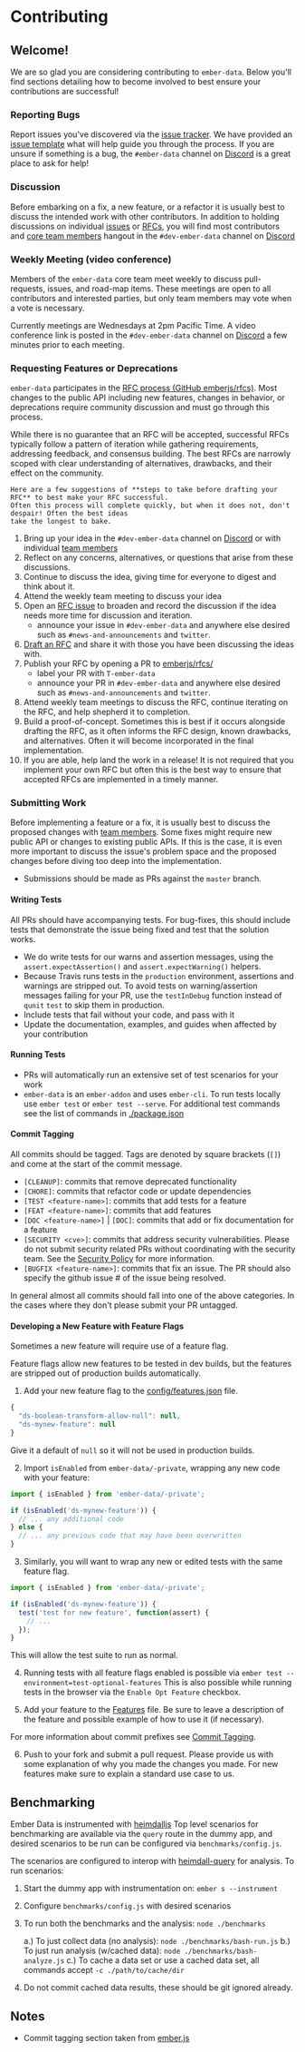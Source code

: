 # Contributing

## Welcome!

We are so glad you are considering contributing to `ember-data`. Below you'll find sections
detailing how to become involved to best ensure your contributions are successful!

### Reporting Bugs

Report issues you've discovered via the [issue tracker](https://github.com/emberjs/data/issues).
We have provided an [issue template](./.github/ISSUE_TEMPLATE/bug.md) what will help guide you through the process.
If you are unsure if something is a bug, the `#ember-data` channel on [Discord](https://discord.gg/zT3asNS) is
a great place to ask for help!

### Discussion

Before embarking on a fix, a new feature, or a refactor it is usually best to discuss the
intended work with other contributors. In addition to holding discussions on individual [issues](https://github.com/emberjs/data/issues)
or [RFCs](https://github.com/emberjs/rfcs/labels/T-ember-data), you will find most contributors
and [core team members](https://emberjs.com/team/) hangout in the `#dev-ember-data` channel on [Discord](https://discord.gg/zT3asNS)

### Weekly Meeting (video conference)

Members of the `ember-data` core team meet weekly to discuss pull-requests, issues, and road-map items. These
meetings are open to all contributors and interested parties, but only team members may vote when a vote
is necessary.

Currently meetings are Wednesdays at 2pm Pacific Time. A video conference link is posted in the
`#dev-ember-data` channel on [Discord](https://discord.gg/zT3asNS) a few minutes prior to each meeting.

### Requesting Features or Deprecations

`ember-data` participates in the [RFC process (GitHub emberjs/rfcs)](https://github.com/emberjs/rfcs/).
Most changes to the public API including new features, changes in behavior, or deprecations require
community discussion and must go through this process.

While there is no guarantee that an RFC will be accepted, successful RFCs typically follow a pattern
of iteration while gathering requirements, addressing feedback, and consensus building. The best RFCs
are narrowly scoped with clear understanding of alternatives, drawbacks, and their effect on the community.

    Here are a few suggestions of **steps to take before drafting your RFC** to best make your RFC successful.
    Often this process will complete quickly, but when it does not, don't despair! Often the best ideas
    take the longest to bake.

1. Bring up your idea in the `#dev-ember-data` channel on [Discord](https://discord.gg/zT3asNS) or
   with individual [team members](https://emberjs.com/team/)
2. Reflect on any concerns, alternatives, or questions that arise from these discussions.
3. Continue to discuss the idea, giving time for everyone to digest and think about it.
4. Attend the weekly team meeting to discuss your idea
5. Open an [RFC issue](https://github.com/emberjs/rfcs/issues?q=is%3Aissue+is%3Aopen+label%3AT-ember-data)
   to broaden and record the discussion if the idea needs more time for discussion and iteration.
   * announce your issue in `#dev-ember-data` and anywhere else desired such as `#news-and-announcements` and `twitter`.
6. [Draft an RFC](https://github.com/emberjs/rfcs#what-the-process-is) and share it with those you have
   been discussing the ideas with.
7. Publish your RFC by opening a PR to [emberjs/rfcs/](https://github.com/emberjs/rfcs/pulls?q=is%3Apr+is%3Aopen+label%3AT-ember-data)
   * label your PR with `T-ember-data`
   * announce your PR in `#dev-ember-data` and anywhere else desired such as `#news-and-announcements` and `twitter`.
8. Attend weekly team meetings to discuss the RFC, continue iterating on the RFC, and help shepherd it to completion.
9. Build a proof-of-concept. Sometimes this is best if it occurs alongside drafting the RFC, as it often informs
   the RFC design, known drawbacks, and alternatives. Often it will become incorporated in the final implementation.
10. If you are able, help land the work in a release! It is not required that you implement your own RFC but often
    this is the best way to ensure that accepted RFCs are implemented in a timely manner.

### Submitting Work

Before implementing a feature or a fix, it is usually best to discuss the proposed changes with
[team members](https://emberjs.com/team/). Some fixes might require new public API or changes to
existing public APIs. If this is the case, it is even more important to discuss the issue's problem
space and the proposed changes before diving too deep into the implementation.

* Submissions should be made as PRs against the `master` branch.

#### Writing Tests

All PRs should have accompanying tests. For bug-fixes, this should include tests that demonstrate
 the issue being fixed and test that the solution works.

* We do write tests for our warns and assertion messages, using the `assert.expectAssertion()` and `assert.expectWarning()` helpers.
* Because Travis runs tests in the `production` environment, assertions and warnings are stripped out. To avoid tests on
  warning/assertion messages failing for your PR, use the `testInDebug` function instead of `qunit` `test` to skip them in production.
* Include tests that fail without your code, and pass with it
* Update the documentation, examples, and guides when affected by your contribution

#### Running Tests

* PRs will automatically run an extensive set of test scenarios for your work
* `ember-data` is an `ember-addon` and uses `ember-cli`. To run tests locally
  use `ember test` or `ember test --serve`. For additional test commands see the list
  of commands in [./package.json](./package.json)

#### Commit Tagging

All commits should be tagged. Tags are denoted by square brackets (`[]`) and come at the start of the commit message.

* `[CLEANUP]`: commits that remove deprecated functionality
* `[CHORE]`: commits that refactor code or update dependencies
* `[TEST <feature-name>]`: commits that add tests for a feature
* `[FEAT <feature-name>]`: commits that add features
* `[DOC <feature-name>]` | `[DOC]`: commits that add or fix documentation for a feature
* `[SECURITY <cve>]`: commits that address security vulnerabilities. Please do not submit security related PRs without
  coordinating with the security team. See the [Security Policy](https://emberjs.com/security/) for more information.
* `[BUGFIX <feature-name>]`: commits that fix an issue. The PR should also specify the github issue # of the
  issue being resolved.

In general almost all commits should fall into one of the above categories. In the cases where they don't please submit
your PR untagged.

#### Developing a New Feature with Feature Flags

Sometimes a new feature will require use of a feature flag.

Feature flags allow new features to be tested in dev builds, but
the features are stripped out of production builds automatically.

1. Add your new feature flag to the [config/features.json](https://github.com/emberjs/data/blob/master/config/features.json) file.

```js
{
  "ds-boolean-transform-allow-null": null,
  "ds-mynew-feature": null
}
```

Give it a default of `null` so it will not be used in production builds.

2. Import `isEnabled` from `ember-data/-private`, wrapping any new
   code with your feature:

```js
import { isEnabled } from 'ember-data/-private';

if (isEnabled('ds-mynew-feature')) {
  // ... any additional code
} else {
  // ... any previous code that may have been overwritten
}
```

3. Similarly, you will want to wrap any new or edited tests with the same
   feature flag.

```js
import { isEnabled } from 'ember-data/-private';

if (isEnabled('ds-mynew-feature')) {
  test('test for new feature', function(assert) {
    // ...
  });
}
```

This will allow the test suite to run as normal.

4. Running tests with all feature flags enabled is possible via
   `ember test --environment=test-optional-features` This is also possible while
   running tests in the browser via the `Enable Opt Feature` checkbox.

5. Add your feature to the [Features](https://github.com/emberjs/data/blob/master/FEATURES.md) file.
   Be sure to leave a description of the feature and possible example of how to
   use it (if necessary).

For more information about commit prefixes see [Commit Tagging](#commit-tagging).

6. Push to your fork and submit a pull request. Please provide us with some
   explanation of why you made the changes you made. For new features make sure to
   explain a standard use case to us.

## Benchmarking

Ember Data is instrumented with [heimdalljs](https://github.com/heimdalljs/heimdalljs-lib)
Top level scenarios for benchmarking are available via the `query` route in
the dummy app, and desired scenarios to be run can be configured via `benchmarks/config.js`.

The scenarios are configured to interop with [heimdall-query](https://github.com/heimdalljs/heimdall-query)
for analysis. To run scenarios:

1. Start the dummy app with instrumentation on: `ember s --instrument`

2. Configure `benchmarks/config.js` with desired scenarios

3. To run both the benchmarks and the analysis: `node ./benchmarks`

   a.) To just collect data (no analysis): `node ./benchmarks/bash-run.js`
   b.) To just run analysis (w/cached data): `node ./benchmarks/bash-analyze.js`
   c.) To cache a data set or use a cached data set, all commands accept `-c ./path/to/cache/dir`

4. Do not commit cached data results, these should be git ignored already.

## Notes

* Commit tagging section taken from [ember.js](https://github.com/emberjs/ember.js/blob/5641c3089180bdd1d4fa54e9dd2d3ac285f088e4/CONTRIBUTING.md#commit-tagging)
